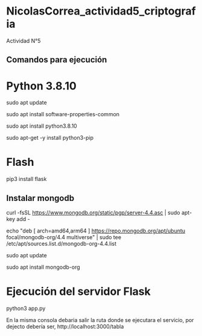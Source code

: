 # NicolasCorrea_actividad5_criptografia
Actividad N°5

## Comandos para ejecución

# Python 3.8.10

sudo apt update 

sudo apt install software-properties-common

sudo apt install python3.8.10

sudo apt-get -y install python3-pip

# Flash

pip3 install flask

## Instalar mongodb

curl -fsSL https://www.mongodb.org/static/pgp/server-4.4.asc | sudo apt-key add -

echo "deb [ arch=amd64,arm64 ] https://repo.mongodb.org/apt/ubuntu focal/mongodb-org/4.4 multiverse" | sudo tee /etc/apt/sources.list.d/mongodb-org-4.4.list

sudo apt update

sudo apt install mongodb-org

# Ejecución del servidor Flask
 python3 app.py

En la misma consola debaria salir la ruta donde se ejecutara el servicio,
por dejecto debería ser, http://localhost:3000/tabla

